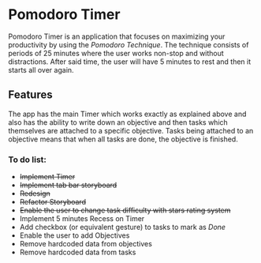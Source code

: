# Pomodoro Timer
Pomodoro Timer is an application that focuses on maximizing your productivity by using the *Pomodoro Technique*. The technique consists of periods of 25 minutes where the user works non-stop and without distractions. After said time, the user will have 5 minutes to rest and then it starts all over again. 

## Features
The app has the main Timer which works exactly as explained above and also has the ability to write down an objective and then tasks which themselves are attached to a specific objective. Tasks being attached to an objective means that when all tasks are done, the objective is finished. 

### To do list:
* ~~Implement Timer~~
* ~~Implement tab bar storyboard~~
* ~~Redesign~~ 
* ~~Refactor Storyboard~~ 
* ~~Enable the user to change task difficulty with stars rating system~~
* Implement 5 minutes Recess on Timer
* Add checkbox (or equivalent gesture) to tasks to mark as *Done*
* Enable the user to add Objectives
* Remove hardcoded data from objectives
* Remove hardcoded data from tasks
